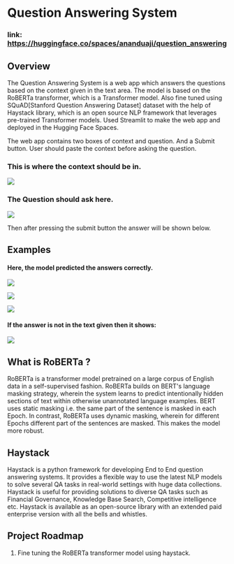 # Question Answering System
### link: https://huggingface.co/spaces/ananduaji/question_answering

## Overview
The Question Answering System is a web app which answers the questions based on the context given in the text area. The model is based on the RoBERTa transformer, which is a Transformer model. Also fine tuned using SQuAD[Stanford Question Answering Dataset] dataset with the help of Haystack library, which is an open source NLP framework that leverages pre-trained Transformer models. Used Streamlit to make the web app and deployed in the Hugging Face Spaces.

The web app contains two boxes of context and question. And a Submit button. User should paste the context before asking the question.

### This is where the context should be in.
![](https://user-images.githubusercontent.com/90780162/203083779-b2c41c60-d488-47ce-afe9-8eb9facae9bf.png)

### The Question should ask here.
![](https://user-images.githubusercontent.com/90780162/203083759-6f929ad6-f53b-48ba-9935-8bb669e3f623.png)

Then after pressing the submit button the answer will be shown below.

## Examples
#### Here, the model predicted the answers correctly.
![](https://user-images.githubusercontent.com/90780162/203084302-aff316d4-f8a7-4bc6-a998-9a82bb466eea.png)

![](https://user-images.githubusercontent.com/90780162/203084297-8ba867bb-3bec-445d-8824-ea0edd385431.png)

![](https://user-images.githubusercontent.com/90780162/203084288-67d9f676-778b-41f9-b784-c261ff74ef51.png)

#### If the answer is not in the text given then it shows:
![](https://user-images.githubusercontent.com/90780162/203087941-347137e2-d022-49ac-83c9-68ba4f21be80.png)

## What is RoBERTa ?
RoBERTa is a transformer model pretrained on a large corpus of English data in a self-supervised fashion. RoBERTa builds on BERT's language masking strategy, wherein the system learns to predict intentionally hidden sections of text within otherwise unannotated language examples. BERT uses static masking i.e. the same part of the sentence is masked in each Epoch. In contrast, RoBERTa uses dynamic masking, wherein for different Epochs different part of the sentences are masked. This makes the model more robust.

## Haystack
Haystack is a python framework for developing End to End question answering systems. It provides a flexible way to use the latest NLP models to solve several QA tasks in real-world settings with huge data collections. Haystack is useful for providing solutions to diverse QA tasks such as Financial Governance, Knowledge Base Search, Competitive intelligence etc. Haystack is available as an open-source library with an extended paid enterprise version with all the bells and whistles. 


## Project Roadmap
1. Fine tuning the RoBERTa transformer model using haystack.


